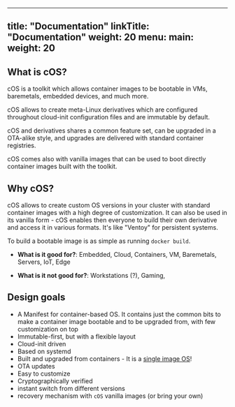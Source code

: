 
---
title: "Documentation"
linkTitle: "Documentation"
weight: 20
menu:
  main:
    weight: 20
---

## What is cOS?

cOS is a toolkit which allows container images to be bootable in VMs, baremetals, embedded devices, and much more.

cOS allows to create meta-Linux derivatives which are configured throughout cloud-init configuration files and are immutable by default.

cOS and derivatives shares a common feature set, can be upgraded in a OTA-alike style, and upgrades are delivered with standard container registries. 

cOS comes also with vanilla images that can be used to boot directly container images built with the toolkit.

## Why cOS? 

cOS allows to create custom OS versions in your cluster with standard container images with a high degree of customization. It can also be used in its vanilla form - cOS enables then everyone to build their own derivative and access it in various formats. It's like "Ventoy" for persistent systems.

To build a bootable image is as simple as running `docker build`.

* **What is it good for?**: Embedded, Cloud, Containers, VM, Baremetals, Servers, IoT, Edge

* **What is it not good for?**: Workstations (?), Gaming, 

## Design goals

- A Manifest for container-based OS. It contains just the common bits to make a container image bootable and to be upgraded from, with few customization on top
- Immutable-first, but with a flexible layout
- Cloud-init driven
- Based on systemd
- Built and upgraded from containers - It is a [single image OS](https://quay.io/repository/costoolkit/releases-green)!
- OTA updates
- Easy to customize
- Cryptographically verified
- instant switch from different versions
- recovery mechanism with `cOS` vanilla images (or bring your own)
